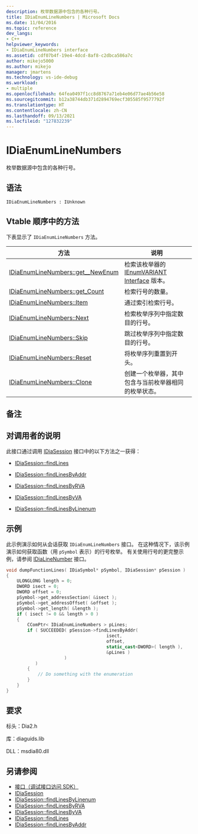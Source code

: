 ```yaml
---
description: 枚举数据源中包含的各种行号。
title: IDiaEnumLineNumbers | Microsoft Docs
ms.date: 11/04/2016
ms.topic: reference
dev_langs:
- C++
helpviewer_keywords:
- IDiaEnumLineNumbers interface
ms.assetid: cdf07b4f-19e4-4dcd-8af8-c2dbca586a7c
author: mikejo5000
ms.author: mikejo
manager: jmartens
ms.technology: vs-ide-debug
ms.workload:
- multiple
ms.openlocfilehash: 64fea0497f1cc8d8767a71eb4e06d77ae4b56e58
ms.sourcegitcommit: b12a38744db371d2894769ecf305585f9577792f
ms.translationtype: HT
ms.contentlocale: zh-CN
ms.lasthandoff: 09/13/2021
ms.locfileid: "127832239"
---
```

# <a name="idiaenumlinenumbers"></a>IDiaEnumLineNumbers
枚举数据源中包含的各种行号。

## <a name="syntax"></a>语法

```
IDiaEnumLineNumbers : IUnknown
```

## <a name="methods-in-vtable-order"></a>Vtable 顺序中的方法
下表显示了 `IDiaEnumLineNumbers` 方法。

|方法|说明|
|------------|-----------------|
|[IDiaEnumLineNumbers::get__NewEnum](../../debugger/debug-interface-access/idiaenumlinenumbers-get-newenum.md)|检索该枚举器的 [IEnumVARIANT Interface](/previous-versions/windows/desktop/api/oaidl/nn-oaidl-ienumvariant) 版本。|
|[IDiaEnumLineNumbers::get_Count](../../debugger/debug-interface-access/idiaenumlinenumbers-get-count.md)|检索行号的数量。|
|[IDiaEnumLineNumbers::Item](../../debugger/debug-interface-access/idiaenumlinenumbers-item.md)|通过索引检索行号。|
|[IDiaEnumLineNumbers::Next](../../debugger/debug-interface-access/idiaenumlinenumbers-next.md)|检索枚举序列中指定数目的行号。|
|[IDiaEnumLineNumbers::Skip](../../debugger/debug-interface-access/idiaenumlinenumbers-skip.md)|跳过枚举序列中指定数目的行号。|
|[IDiaEnumLineNumbers::Reset](../../debugger/debug-interface-access/idiaenumlinenumbers-reset.md)|将枚举序列重置到开头。|
|[IDiaEnumLineNumbers::Clone](../../debugger/debug-interface-access/idiaenumlinenumbers-clone.md)|创建一个枚举器，其中包含与当前枚举器相同的枚举状态。|

## <a name="remarks"></a>备注

## <a name="notes-for-callers"></a>对调用者的说明
此接口通过调用 [IDiaSession](../../debugger/debug-interface-access/idiasession.md) 接口中的以下方法之一获得：

- [IDiaSession::findLines](../../debugger/debug-interface-access/idiasession-findlines.md)

- [IDiaSession::findLinesByAddr](../../debugger/debug-interface-access/idiasession-findlinesbyaddr.md)

- [IDiaSession::findLinesByRVA](../../debugger/debug-interface-access/idiasession-findlinesbyrva.md)

- [IDiaSession::findLinesByVA](../../debugger/debug-interface-access/idiasession-findlinesbyva.md)

- [IDiaSession::findLinesByLinenum](../../debugger/debug-interface-access/idiasession-findlinesbylinenum.md)

## <a name="example"></a>示例
此示例演示如何从会话获取 `IDiaEnumLineNumbers` 接口。 在这种情况下，该示例演示如何获取函数（用 `pSymbol` 表示）的行号枚举。 有关使用行号的更完整示例，请参阅 [IDiaLineNumber](../../debugger/debug-interface-access/idialinenumber.md) 接口。

```C++
void dumpFunctionLines( IDiaSymbol* pSymbol, IDiaSession* pSession )
{
    ULONGLONG length = 0;
    DWORD isect = 0;
    DWORD offset = 0;
    pSymbol->get_addressSection( &isect );
    pSymbol->get_addressOffset( &offset );
    pSymbol->get_length( &length );
    if ( isect != 0 && length > 0 )
    {
        CComPtr< IDiaEnumLineNumbers > pLines;
        if ( SUCCEEDED( pSession->findLinesByAddr(
                                      isect,
                                      offset,
                                      static_cast<DWORD>( length ),
                                      &pLines )
                      )
           )
        {
            // Do something with the enumeration
        }
    }
}
```

## <a name="requirements"></a>要求
标头：Dia2.h

库：diaguids.lib

DLL：msdia80.dll

## <a name="see-also"></a>另请参阅
- [接口（调试接口访问 SDK）](../../debugger/debug-interface-access/interfaces-debug-interface-access-sdk.md)
- [IDiaSession](../../debugger/debug-interface-access/idiasession.md)
- [IDiaSession::findLinesByLinenum](../../debugger/debug-interface-access/idiasession-findlinesbylinenum.md)
- [IDiaSession::findLinesByRVA](../../debugger/debug-interface-access/idiasession-findlinesbyrva.md)
- [IDiaSession::findLinesByVA](../../debugger/debug-interface-access/idiasession-findlinesbyva.md)
- [IDiaSession::findLines](../../debugger/debug-interface-access/idiasession-findlines.md)
- [IDiaSession::findLinesByAddr](../../debugger/debug-interface-access/idiasession-findlinesbyaddr.md)
